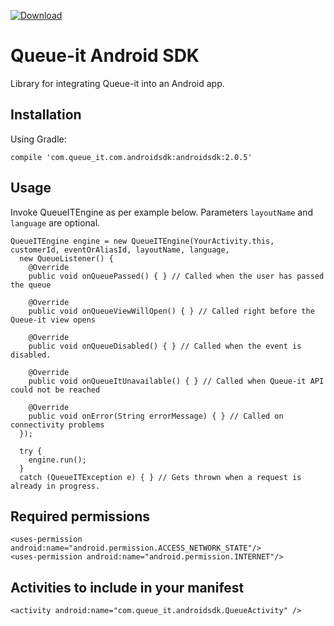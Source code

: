 [ ![Download](https://api.bintray.com/packages/queueit/maven/com.queue_it.androidsdk/images/download.svg) ](https://bintray.com/queueit/maven/com.queue_it.androidsdk/_latestVersion)

# Queue-it Android SDK

Library for integrating Queue-it into an Android app.

## Installation

Using Gradle:

    compile 'com.queue_it.com.androidsdk:androidsdk:2.0.5'

## Usage

Invoke QueueITEngine as per example below. Parameters `layoutName` and `language` are optional.

    QueueITEngine engine = new QueueITEngine(YourActivity.this, customerId, eventOrAliasId, layoutName, language,
      new QueueListener() {
        @Override
        public void onQueuePassed() { } // Called when the user has passed the queue

        @Override
        public void onQueueViewWillOpen() { } // Called right before the Queue-it view opens

        @Override
        public void onQueueDisabled() { } // Called when the event is disabled.

        @Override
        public void onQueueItUnavailable() { } // Called when Queue-it API could not be reached

        @Override
        public void onError(String errorMessage) { } // Called on connectivity problems
      });

      try {
        engine.run();
      }
      catch (QueueITException e) { } // Gets thrown when a request is already in progress.


## Required permissions

    <uses-permission android:name="android.permission.ACCESS_NETWORK_STATE"/>
    <uses-permission android:name="android.permission.INTERNET"/>

## Activities to include in your manifest

    <activity android:name="com.queue_it.androidsdk.QueueActivity" />
